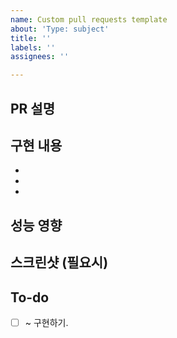 ```yaml
---
name: Custom pull requests template
about: 'Type: subject'
title: ''
labels: ''
assignees: ''

---
```


## PR 설명
<!-- 이 PR에서 변경한 내용을 간략히 설명. -->

## 구현 내용
<!-- 주요 변경 사항들을 불릿 포인트로 나열. -->
- 
- 
- 

## 성능 영향
<!-- 성능에 영향을 미치는 변경사항인 경우 설명. -->

## 스크린샷 (필요시)
<!-- 성능 향상 그래프나 모델 추론 결과 이미지 첨부. -->

## To-do
<!-- 해당 pr 과 관련해서 아직 구현이 안된 부분이 있다면 다음 task 로 진행하면 좋을 거 작성. -->
- [ ] ~ 구현하기.
